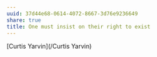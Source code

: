 ```yaml
---
uuid: 37d44e68-0614-4072-8667-3d76e9236649
share: true
title: One must insist on their right to exist
---
```

[Curtis Yarvin](/Curtis Yarvin)
